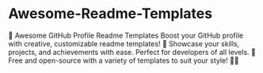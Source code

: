  # Awesome-Readme-Templates
 🌟 Awesome GitHub Profile Readme Templates Boost your GitHub profile with creative, customizable readme templates! 🚀 Showcase your skills, projects, and achievements with ease. Perfect for developers of all levels. 🎨 Free and open-source with a variety of templates to suit your style! 📄✨
